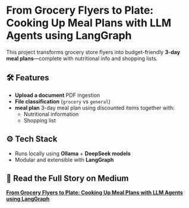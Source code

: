 # From Grocery Flyers to Plate: Cooking Up Meal Plans with LLM Agents using LangGraph

This project transforms grocery store flyers into budget-friendly **3-day meal plans**—complete with nutritional info and shopping lists. 

## 🛠 Features  
- **Upload a document** PDF ingestion
- **File classification** (`grocery` vs `general`)
- **meal plan** 3-day meal plan using discounted items together with:
    - Nutritional information
    - Shopping list

## ⚙️ Tech Stack  
- Runs locally using **Ollama** + **DeepSeek models**
- Modular and extensible with **LangGraph**


## 📖 Read the Full Story on Medium
[**From Grocery Flyers to Plate: Cooking Up Meal Plans with LLM Agents using LangGraph**](https://medium.com/@t40r417/from-grocery-flyers-to-plate-cooking-up-meal-plans-with-llm-agents-using-langgraph-c24a31df4664)  
